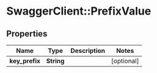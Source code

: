 # SwaggerClient::PrefixValue

## Properties
Name | Type | Description | Notes
------------ | ------------- | ------------- | -------------
**key_prefix** | **String** |  | [optional] 


